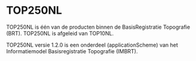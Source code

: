 # TOP250NL
TOP250NL is één van de producten binnen de BasisRegistratie Topografie (BRT).
TOP250NL is afgeleid van TOP10NL. 
 
TOP250NL versie 1.2.0 is een onderdeel (applicationScheme) van het Informatiemodel Basisregistratie Topografie (IMBRT).
